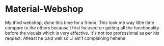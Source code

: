 # Material-Webshop

My third webshop, done this time for a friend. This took me way little time compare to the others because i first focused on getting all the functionality before the visuals which is very effective. It's not too professional as per his request. Atleast he paid well so...i ain't complaining hehehe.
